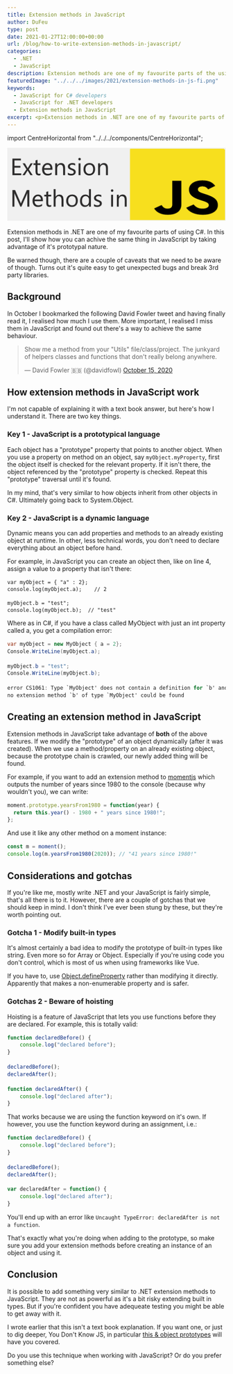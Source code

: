 ```yaml
---
title: Extension methods in JavaScript
author: DuFeu
type: post
date: 2021-01-27T12:00:00+00:00
url: /blog/how-to-write-extension-methods-in-javascript/
categories:
  - .NET
  - JavaScript
description: Extension methods are one of my favourite parts of the using C#. Here's how you can get the same functionality in JavaScript.
featuredImage: "../../../images/2021/extension-methods-in-js-fi.png"
keywords:
  - JavaScript for C# developers
  - JavaScript for .NET developers
  - Extension methods in JavaScript
excerpt: <p>Extension methods in .NET are one of my favourite parts of using C#. In this post, I'll show how you can achive the same thing in JavaScript by taking advantage of it's prototypal nature.</p><p>Be warned though, there are a couple of caveats that we need to be aware of though. Turns out it's quite easy to get unexpected bugs and break 3rd party libraries.</p>
---
```


import CentreHorizontal from "../../../components/CentreHorizontal";

![Extension methods in JavaScript](../../../images/2021/extension-methods-in-js-fi.png#width=500px;margin=auto)

Extension methods in .NET are one of my favourite parts of using C#. In this post, I'll show how you can achive the same thing in JavaScript by taking advantage of it's prototypal nature.

Be warned though, there are a couple of caveats that we need to be aware of though. Turns out it's quite easy to get unexpected bugs and break 3rd party libraries.

## Background

In October I bookmarked the following David Fowler tweet and having finally read it, I realised how much I use them. More important, I realised I miss them in JavaScript and found out there's a way to achieve the same behaviour.

<CentreHorizontal>
<blockquote class="twitter-tweet"><p lang="en" dir="ltr">Show me a method from your &quot;Utils&quot; file/class/project. The junkyard of helpers classes and functions that don&#39;t really belong anywhere.</p>&mdash; David Fowler 🇧🇧 (@davidfowl) <a href="https://twitter.com/davidfowl/status/1316777853913104384?ref_src=twsrc%5Etfw">October 15, 2020</a></blockquote> <script async src="https://platform.twitter.com/widgets.js" charset="utf-8"></script>
</CentreHorizontal>

## How extension methods in JavaScript work

I'm not capable of explaining it with a text book answer, but here's how I understand it. There are two key things.

### Key 1 - JavaScript is a prototypical language

Each object has a "prototype" property that points to another object. When you use a property on method on an object, say `myObject.myProperty`, first the object itself is checked for the relevant property. If it isn't there, the object referenced by the "prototype" property is checked. Repeat this "prototype" traversal until it's found.

In my mind, that's very similar to how objects inherit from other objects in C#. Ultimately going back to System.Object.

### Key 2 - JavaScript is a dynamic language

Dynamic means you can add properties and methods to an already existing object at runtime. In other, less technical words, you don't need to declare everything about an object before hand.

For example, in JavaScript you can create an object then, like on line 4, assign a value to a property that isn't there:

```JavaScript{4}
var myObject = { "a" : 2};
console.log(myObject.a);	// 2

myObject.b = "test";
console.log(myObject.b);  // "test"
```

Where as in C#, if you have a class called MyObject with just an int property called a, you get a compilation error:

```csharp
var myObject = new MyObject { a = 2};
Console.WriteLine(myObject.a);

myObject.b = "test";
Console.WriteLine(myObject.b);

error CS1061: Type `MyObject' does not contain a definition for `b' and
no extension method `b' of type `MyObject' could be found
```

## Creating an extension method in JavaScript

Extension methods in JavaScript take advantage of **both** of the above features. If we modify the "prototype" of an object dynamically (after it was created). When we use a method/property on an already existing object, because the prototype chain is crawled, our newly added thing will be found.

For example, if you want to add an extension method to [momentjs](https://momentjs.com/) which outputs the number of years since 1980 to the console (because why wouldn't you), we can write:

```JavaScript
moment.prototype.yearsFrom1980 = function(year) {
  return this.year() - 1980 + " years since 1980!";
};
```

And use it like any other method on a moment instance:

```JavaScript
const m = moment();
console.log(m.yearsFrom1980(2020)); // "41 years since 1980!"
```

## Considerations and gotchas

If you're like me, mostly write .NET and your JavaScript is fairly simple, that's all there is to it. However, there are a couple of gotchas that we should keep in mind. I don't think I've ever been stung by these, but they're worth pointing out.

### Gotcha 1 - Modify built-in types

It's almost certainly a bad idea to modify the prototype of built-in types like string. Even more so for Array or Object. Especially if you're using code you don't control, which is most of us when using frameworks like Vue.

If you have to, use [Object.defineProperty](https://developer.mozilla.org/en-US/docs/Web/JavaScript/Reference/Global_Objects/Object/defineProperty) rather than modifying it directly. Apparently that makes a non-enumerable property and is safer.

### Gotchas 2 - Beware of hoisting

Hoisting is a feature of JavaScript that lets you use functions before they are declared. For example, this is totally valid:

```JavaScript
function declaredBefore() {
    console.log("declared before");
}

declaredBefore();
declaredAfter();

function declaredAfter() {
    console.log("declared after");
}
```

That works because we are using the function keyword on it's own. If however, you use the function keyword during an assignment, i.e.:

```JavaScript
function declaredBefore() {
    console.log("declared before");
}

declaredBefore();
declaredAfter();

var declaredAfter = function() {
    console.log("declared after");
}
```

You'll end up with an error like `Uncaught TypeError: declaredAfter is not a function`.

That's exactly what you're doing when adding to the prototype, so make sure you add your extension methods before creating an instance of an object and using it.

## Conclusion

It is possible to add something very similar to .NET extension methods to JavaScript. They are not as powerful as it's a bit risky extending built in types. But if you're confident you have adequeate testing you might be able to get away with it.

I wrote earlier that this isn't a text book explanation. If you want one, or just to dig deeper, You Don't Know JS, in particular [this & object prototypes](https://github.com/getify/You-Dont-Know-JS/blob/1st-ed/this%20%26%20object%20prototypes/ch5.md) will have you covered.

Do you use this technique when working with JavaScript? Or do you prefer something else?
